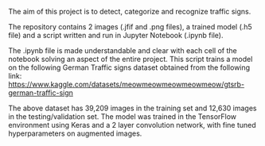 The aim of this project is to detect, categorize and recognize traffic signs.

The repository contains 2 images (.jfif and .png files), a trained model (.h5 file) and a script written and run in Jupyter 
Notebook (.ipynb file). 

The .ipynb file is made understandable and clear with each cell of the notebook solving an aspect of the entire project.
This script trains a model on the following German Traffic signs dataset obtained from the following link:
https://www.kaggle.com/datasets/meowmeowmeowmeowmeow/gtsrb-german-traffic-sign

The above dataset has 39,209 images in the training set and 12,630 images in the testing/validation set.
The model was trained in the TensorFlow environment using Keras and a 2 layer convolution network, with fine tuned hyperparameters on augmented images.
